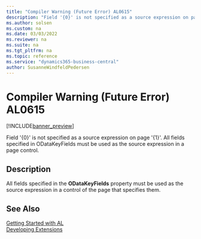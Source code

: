 ```yaml
---
title: "Compiler Warning (Future Error) AL0615"
description: "Field '{0}' is not specified as a source expression on page '{1}'."
ms.author: solsen
ms.custom: na
ms.date: 03/03/2022
ms.reviewer: na
ms.suite: na
ms.tgt_pltfrm: na
ms.topic: reference
ms.service: "dynamics365-business-central"
author: SusanneWindfeldPedersen
---
```

[//]: # (START>DO_NOT_EDIT)
[//]: # (IMPORTANT:Do not edit any of the content between here and the END>DO_NOT_EDIT.)
[//]: # (Any modifications should be made in the .xml files in the ModernDev repo.)
# Compiler Warning (Future Error) AL0615

[!INCLUDE[banner_preview](../includes/banner_preview.md)]

Field '{0}' is not specified as a source expression on page '{1}'. All fields specified in ODataKeyFields must be used as the source expression in a page control.

## Description
All fields specified in the **ODataKeyFields** property must be used as the source expression in a control of the page that specifies them.  

[//]: # (IMPORTANT: END>DO_NOT_EDIT)
## See Also  
[Getting Started with AL](../devenv-get-started.md)  
[Developing Extensions](../devenv-dev-overview.md)  